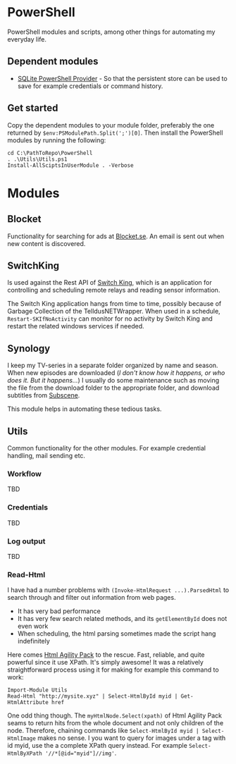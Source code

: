 # PowerShell
PowerShell modules and scripts, among other things for automating my everyday life.

## Dependent modules
* [SQLite PowerShell Provider](https://psqlite.codeplex.com/) - So that the persistent store can be used to save for example credentials or command history.

## Get started
Copy the dependent modules to your module folder, preferably the one returned by ```$env:PSModulePath.Split(';')[0]```. Then install the PowerShell modules by running the following:
```
cd C:\PathToRepo\PowerShell
. .\Utils\Utils.ps1
Install-AllSciptsInUserModule . -Verbose
```

# Modules

## Blocket
Functionality for searching for ads at [Blocket.se](http://www.blocket.se/). An email is sent out when new content is discovered.

## SwitchKing
Is used against the Rest API of [Switch King](http://www.switchking.se), which is an application for controlling and scheduling remote relays and reading sensor information.

The Switch King application hangs from time to time, possibly because of Garbage Collection of the TelldusNETWrapper. When used in a schedule, `Restart-SKIfNoActivity` can monitor for no activity by Switch King and restart the related windows services if needed.

## Synology
I keep my TV-series in a separate folder organized by name and season. When new episodes are downloaded (*I don't know how it happens, or who does it. But it happens...*) I usually do some maintenance such as moving the file from the download folder to the appropriate folder, and download subtitles from [Subscene](subscene.com).

This module helps in automating these tedious tasks.

## Utils
Common functionality for the other modules. For example credential handling, mail sending etc.

### Workflow

TBD

### Credentials

TBD

### Log output

TBD

### Read-Html

I have had a number problems with `(Invoke-HtmlRequest ...).ParsedHtml` to search through and filter out information from web pages.

* It has very bad performance
* It has very few search related methods, and its `getElementById` does not even work
* When scheduling, the html parsing sometimes made the script hang indefinitely

Here comes [Html Agility Pack](https://htmlagilitypack.codeplex.com/) to the rescue. Fast, reliable, and quite powerful since it use XPath. It's simply awesome! It was a relatively straightforward process using it for making for example this command to work:
```
Import-Module Utils
Read-Html "http://mysite.xyz" | Select-HtmlById myid | Get-HtmlAttribute href
```
One odd thing though. The `myHtmlNode.Select(xpath)` of Html Agility Pack seams to return hits from the whole document and not only children of the node. Therefore, chaining commands like `Select-HtmlById myid | Select-HtmlImage` makes no sense. I you want to query for images under a tag with id myid, use the a complete XPath query instead. For example `Select-HtmlByXPath '//*[@id="myid"]//img'`.
